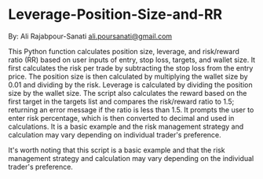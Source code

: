 # Leverage-Position-Size-and-RR

By: Ali Rajabpour-Sanati
ali.poursanati@gmail.com

This Python function calculates position size, leverage, and risk/reward ratio (RR) based on user inputs of entry, stop loss, targets, and wallet size. It first calculates the risk per trade by subtracting the stop loss from the entry price. The position size is then calculated by multiplying the wallet size by 0.01 and dividing by the risk. Leverage is calculated by dividing the position size by the wallet size. The script also calculates the reward based on the first target in the targets list and compares the risk/reward ratio to 1.5; returning an error message if the ratio is less than 1.5. It prompts the user to enter risk percentage, which is then converted to decimal and used in calculations. It is a basic example and the risk management strategy and calculation may vary depending on individual trader's preference.

It's worth noting that this script is a basic example and that the risk management strategy and calculation may vary depending on the individual trader's preference.
